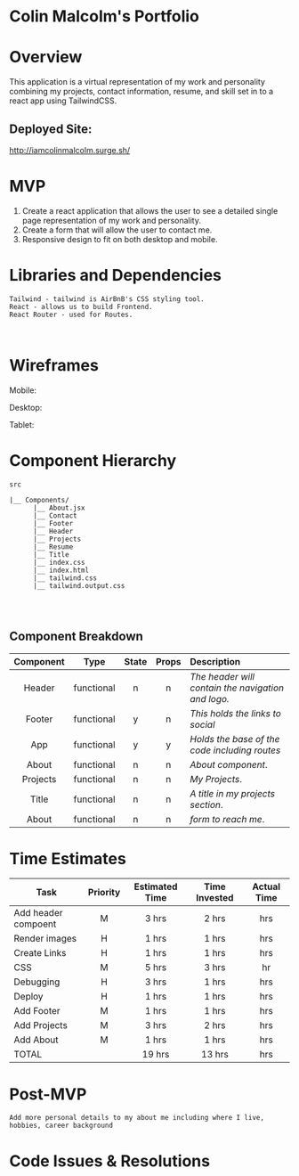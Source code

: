 # Colin Malcolm's Portfolio

# Overview

This application is a virtual representation of my work and personality combining my projects, contact information, resume, and skill set in to a react app using TailwindCSS.

## Deployed Site:
http://iamcolinmalcolm.surge.sh/


# MVP

1. Create a react application that allows the user to see a detailed single page representation of my work and personality.
2. Create a form that will allow the user to contact me. 
3. Responsive design to fit on both desktop and mobile. 




# Libraries and Dependencies
```
Tailwind - tailwind is AirBnB's CSS styling tool.
React - allows us to build Frontend.
React Router - used for Routes.

 
```



# Wireframes

Mobile:  

Desktop: 

Tablet:  




# Component Hierarchy
```
src
      
|__ Components/
      |__ About.jsx
      |__ Contact
      |__ Footer
      |__ Header
      |__ Projects
      |__ Resume
      |__ Title
      |__ index.css
      |__ index.html
      |__ tailwind.css
      |__ tailwind.output.css
      

       
   ```  

## Component Breakdown






|  Component   |    Type    | State | Props | Description                                                      |
| :----------: | :--------: | :---: | :---: | :--------------------------------------------------------------- |
|    Header    | functional |   n   |   n   | _The header will contain the navigation and logo._               |
|   Footer     | functional |   y   |   n   | _This holds the links to social_                              |
|    App   | functional |   y   |   y   | _Holds the base of the code including routes_  |
|About     | functional |   n   |   n   | _About component_.                      |
|Projects     | functional |   n   |   n   | _My Projects_.                      |
|Title     | functional |   n   |   n   | _A title in my projects section_.                      |
|About     | functional |   n   |   n   | _form to reach me_.                      |



# Time Estimates


| Task                | Priority | Estimated Time | Time Invested | Actual Time |
| ------------------- | :------: | :------------: | :-----------: | :---------: |
| Add header compoent |    M     |     3 hrs      |     2 hrs     |      hrs      |
| Render images       |    H     |     1 hrs      |     1 hrs     |      hrs      |
| Create Links        |    H     |     1 hrs      |     1 hrs     |       hrs     |
| CSS                 |    M     |     5 hrs      |     3 hrs     |     hr       |
|     Debugging       |    H     |     3 hrs      |     1 hrs     |     hrs      |
|     Deploy       |    H     |     1 hrs      |     1 hrs     |     hrs      |
| Add Footer |    M     |     1 hrs      |     1 hrs     |      hrs      |
| Add Projects |    M     |     3 hrs      |    2  hrs     |      hrs      |
| Add About |    M     |     1 hrs      |     1 hrs     |      hrs      |
| TOTAL               |          |     19 hrs     |   13  hrs     |      hrs    |





# Post-MVP
```
Add more personal details to my about me including where I live, hobbies, career background

```



# Code Issues & Resolutions
